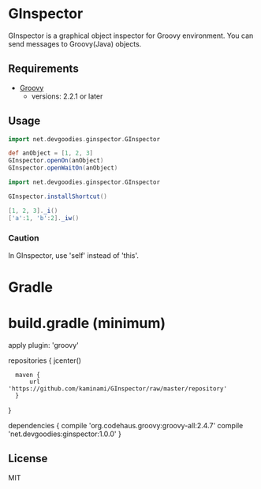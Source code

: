 GInspector
==========

GInspector is a graphical object inspector for Groovy environment.
You can send messages to Groovy(Java) objects.

## Requirements

* [Groovy](http://groovy.codehaus.org/)
  - versions: 2.2.1 or later


## Usage
```groovy
import net.devgoodies.ginspector.GInspector

def anObject = [1, 2, 3]
GInspector.openOn(anObject)
GInspector.openWaitOn(anObject)
```

```groovy
import net.devgoodies.ginspector.GInspector

GInspector.installShortcut()

[1, 2, 3]._i()
['a':1, 'b':2]._iw()
```

### Caution
In GInspector, use 'self' instead of 'this'.

# Gradle
  # build.gradle (minimum)
  apply plugin: 'groovy'

  repositories {
      jcenter()

      maven { 
          url 'https://github.com/kaminami/GInspector/raw/master/repository' 
      }
  }

  dependencies {
      compile 'org.codehaus.groovy:groovy-all:2.4.7'
      compile 'net.devgoodies:ginspector:1.0.0'
}


## License
MIT
